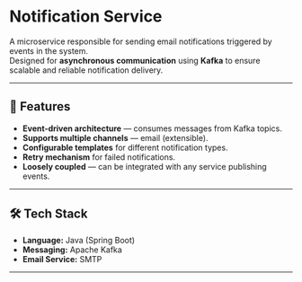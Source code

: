 # Notification Service

A microservice responsible for sending email notifications triggered by events in the system.  
Designed for **asynchronous communication** using **Kafka** to ensure scalable and reliable notification delivery.

---

## 🚀 Features
- **Event-driven architecture** — consumes messages from Kafka topics.
- **Supports multiple channels** — email (extensible).
- **Configurable templates** for different notification types.
- **Retry mechanism** for failed notifications.
- **Loosely coupled** — can be integrated with any service publishing events.

---

## 🛠 Tech Stack
- **Language:** Java (Spring Boot)
- **Messaging:** Apache Kafka
- **Email Service:** SMTP

---

